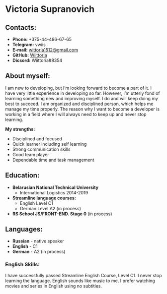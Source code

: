 # Victoria Supranovich #
## Contacts:
* __Phone:__ +375-44-486-67-65
* __Telegram:__ vwiis
* __E-mail:__ wittoria1512@gmail.com
* __GitHub:__ [Wiittoria](https://github.com/Wiittoria)
* __Dicsord:__ Wiittoria#8354

## About myself:
I am new to developing, but I’m looking forward to become a part of it. I have very little experience in developing so far. However, I’m utterly fond of learning something new and improving myself. I do and will keep doing my best to succeed. I am organized and disciplined person, which helps me manage my time properly. The reason why I want to become a developer is working in a field where I will always need to keep up and never stop learning.

**My strengths:**
* Disciplined and focused
* Quick learner including self learning
* Strong communication skills
* Good team player
* Dependable time and task management

## Education:
* __Belarusian National Technical University__
    * International Logistics 2014-2019
* __Streamline language courses:__
    * English Level C1
    * German Level A2 (in process)
* __RS School JS/FRONT-END. Stage 0__ (in process)

## Languages:
* __Russian__ - native speaker
* __English__ - C1
* __German__ - A2 (in process)

### English Skills:
I have successfully passed Streamline English Course, Level C1. I never stop learning the language. English sounds like music to me. I prefer watching movies and series in English using no subtitles. 